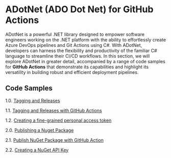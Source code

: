 # ADotNet (ADO Dot Net) for GitHub Actions
ADotNet is a powerful .NET library designed to empower software engineers working on the .NET platform with the ability
to effortlessly create Azure DevOps pipelines and Git Actions using C#. With ADotNet, developers can harness the 
flexibility and productivity of the familiar C# language to streamline their CI/CD workflows. In this section, we will 
explore ADotNet in greater detail, accompanied by a range of code samples for **GitHub Actions** that demonstrate its capabilities and 
highlight its versatility in building robust and efficient deployment pipelines.

## Code Samples
1.0. [Tagging and Releases](Documentation/GitHub/1.%20Tagging%20and%20Releases.md#1-tagging-and-releases)

1.1. [Tagging and Releases with GitHub Actions](Documentation/GitHub/1.%20Tagging%20and%20Releases.md#11tagging-and-releases-with-github-actions)

1.2. [Creating a fine-grained personal access token](Documentation/GitHub/1.%20Tagging%20and%20Releases.md#12-creating-a-fine-grained-personal-access-token)


2.0. [Publishing a Nuget Package](Documentation/GitHub/2.%20Publishing%20a%20Nuget%20Package.md#2-publishing-a-nuget-package)

2.1. [Publish NuGet Package with GitHub Action](Documentation/GitHub/2.%20Publishing%20a%20Nuget%20Package.md#21-publish-nuget-package-with-github-action)

2.2. [Creating a NuGet API Key](Documentation/GitHub/2.%20Publishing%20a%20Nuget%20Package.md#21-creating-a-nuget-api-key)
